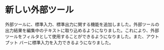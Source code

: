 # 新しい外部ツール

外部ツールに、標準入力、標準出力に関する機能を追加しました。外部ツールの出力結果を編集中のテキストに取り込めるようになりました。これにより、外部ツールをフィルタとして使用することができるようになりました。また、アウトプット バーに標準入力を入力できるようになりました。
